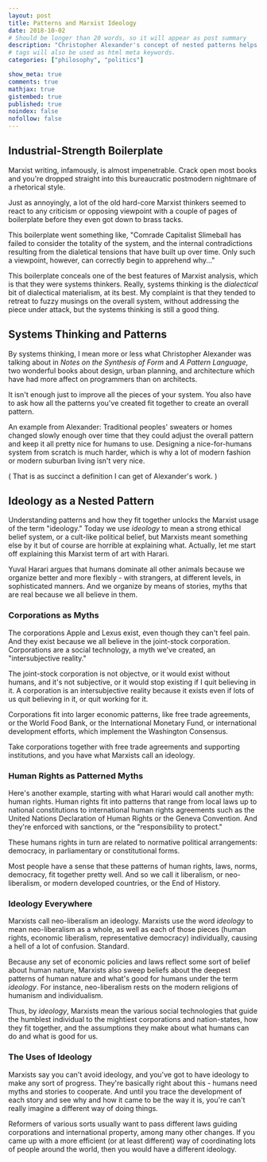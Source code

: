 ```yaml
---
layout: post
title: Patterns and Marxist Ideology
date: 2018-10-02
# Should be longer than 20 words, so it will appear as post summary
description: "Christopher Alexander's concept of nested patterns helps explain how Marxists thought about ideology"
# tags will also be used as html meta keywords.
categories: ["philosophy", "politics"]

show_meta: true
comments: true
mathjax: true
gistembed: true
published: true
noindex: false
nofollow: false
---
```


## Industrial-Strength Boilerplate
Marxist writing, infamously, is almost impenetrable. Crack open most books and
you're dropped straight into this bureaucratic postmodern nightmare of a
rhetorical style.

Just as annoyingly, a lot of the old hard-core Marxist thinkers seemed to react
to any criticism or opposing viewpoint with a couple of pages of boilerplate
before they even got down to brass tacks. 

This boilerplate went something like, "Comrade Capitalist Slimeball has failed
to consider the totality of the system, and the internal contradictions
resulting from the dialetical tensions that have built up over time. Only such a
viewpoint, however, can correctly begin to apprehend why..."

This boilerplate conceals one of the best features of Marxist analysis, which is
that they were systems thinkers. Really, systems thinking is the *dialectical*
bit of dialectical materialism, at its best. My complaint is that they tended to
retreat to fuzzy musings on the overall system, without addressing the piece
under attack, but the systems thinking is still a good thing.

## Systems Thinking and Patterns
By systems thinking, I mean more or less what Christopher Alexander was talking
about in *Notes on the Synthesis of Form* and *A Pattern Language*, two wonderful
books about design, urban planning, and architecture which have had more affect
on programmers than on architects.

It isn't enough just to improve all the pieces of your system. You also have to
ask how all the patterns you've created fit together to create an overall
pattern. 

An example from Alexander: Traditional peoples' sweaters or homes changed slowly
enough over time that they could adjust the overall pattern and keep it all
pretty nice for humans to use. Designing a nice-for-humans system from scratch
is much harder, which is why a lot of modern fashion or modern suburban living
isn't very nice.

( That is as succinct a definition I can get of Alexander's work. )

## Ideology as a Nested Pattern
Understanding patterns and how they fit together unlocks the Marxist usage of
the term "ideology." Today we use *ideology* to mean a strong ethical belief
system, or a cult-like political belief, but Marxists meant something else by it
but of course are horrible at explaining what. Actually, let me start off
explaining this Marxist term of art with Harari. 

Yuval Harari argues that humans dominate all other animals because we organize
better and more flexibly - with strangers, at different levels, in sophisticated
manners. And we organize by means of stories, myths that are real because we all
believe in them.

### Corporations as Myths
The corporations Apple and Lexus exist, even though they can't feel pain. And
they exist because we all believe in the joint-stock corporation. Corporations
are a social technology, a myth we've created, an "intersubjective reality."

The joint-stock corporation is not objectve, or it would exist without
humans, and it's not subjective, or it would stop existing if I quit believing
in it. A corporation is an intersubjective reality because it exists even if
lots of us quit believing in it, or quit working for it.

Corporations fit into larger economic patterns, like free trade agreements, or
the World Food Bank, or the International Monetary Fund, or international
development efforts, which implement the Washington Consensus.

Take corporations together with free trade agreements and supporting
institutions, and you have what Marxists call an ideology.

### Human Rights as Patterned Myths
Here's another example, starting with what Harari would call another myth: human
rights. Human rights fit into patterns that range from local laws up to national
constitutions to international human rights agreements such as the United
Nations Declaration of Human Rights or the Geneva Convention. And they're
enforced with sanctions, or the "responsibility to protect."

These humans rights in turn are related to normative political arrangements:
democracy, in parliamentary or constitutional forms.

Most people have a sense that these patterns of human rights, laws, norms,
democracy, fit together pretty well. And so we call it liberalism, or
neo-liberalism, or modern developed countries, or the End of History.

### Ideology Everywhere
Marxists call neo-liberalism an ideology. Marxists use the word *ideology* to
mean neo-liberalism as a whole, as well as each of those pieces (human rights,
economic liberalism, representative democracy) individually, causing a hell of a
lot of confusion. Standard.

Because any set of economic policies and laws reflect some sort of belief about
human nature, Marxists also sweep beliefs about the deepest patterns of human
nature and what's good for humans under the term *ideology*. For instance,
neo-liberalism rests on the modern religions of humanism and individualism.

Thus, by *ideology*, Marxists mean the various social technologies that guide the
humblest individual to the mightiest corporations and nation-states, how they
fit together, and the assumptions they make about what humans can do and what is
good for us. 

### The Uses of Ideology
Marxists say you can't avoid ideology, and you've got to have ideology to make
any sort of progress. They're basically right about this - humans need myths and
stories to cooperate. And until you trace the development of each story and see
why and how it came to be the way it is, you're can't really imagine a different
way of doing things.

Reformers of various sorts usually want to pass different laws guiding
corporations and international property, among many other changes. If you came
up with a more efficient (or at least different) way of coordinating lots of
people around the world, then you would have a different ideology.

